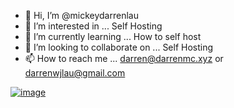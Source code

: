 - 👋 Hi, I’m @mickeydarrenlau
- 👀 I’m interested in ... Self Hosting
- 🌱 I’m currently learning ... How to self host
- 💞️ I’m looking to collaborate on ... Self Hosting
- 📫 How to reach me ... darren@darrenmc.xyz or darrenwjlau@gmail.com


[![image](https://github.com/mickeydarrenlau/mickeydarrenlau/assets/62752664/0feffae0-25c1-4a77-bb73-b0e388eb29b5)](https://github.com/Darren-project/obsidian-spotify/)

<!---
mickeydarrenlau/mickeydarrenlau is a ✨ special ✨ repository because its `README.md` (this file) appears on your GitHub profile.
You can click the Preview link to take a look at your changes.
--->
